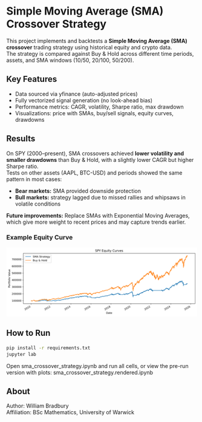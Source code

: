 # Simple Moving Average (SMA) Crossover Strategy

This project implements and backtests a **Simple Moving Average (SMA) crossover** trading strategy using historical equity and crypto data.  
The strategy is compared against Buy & Hold across different time periods, assets, and SMA windows (10/50, 20/100, 50/200).

## Key Features
- Data sourced via yfinance (auto-adjusted prices)  
- Fully vectorized signal generation (no look-ahead bias)  
- Performance metrics: CAGR, volatility, Sharpe ratio, max drawdown  
- Visualizations: price with SMAs, buy/sell signals, equity curves, drawdowns  

## Results
On SPY (2000–present), SMA crossovers achieved **lower volatility and smaller drawdowns** than Buy & Hold, with a slightly lower CAGR but higher Sharpe ratio.  
Tests on other assets (AAPL, BTC-USD) and periods showed the same pattern in most cases:  
- **Bear markets:** SMA provided downside protection  
- **Bull markets:** strategy lagged due to missed rallies and whipsaws in volatile conditions  
  

**Future improvements:** Replace SMAs with Exponential Moving Averages, which give more weight to recent prices and may capture trends earlier.


### Example Equity Curve
![Equity Curve](equity_curve.png)

## How to Run
```bash
pip install -r requirements.txt
jupyter lab
```
Open sma_crossover_strategy.ipynb and run all cells,
or view the pre-run version with plots: sma_crossover_strategy.rendered.ipynb

## About 
Author: William Bradbury  
Affiliation: BSc Mathematics, University of Warwick
